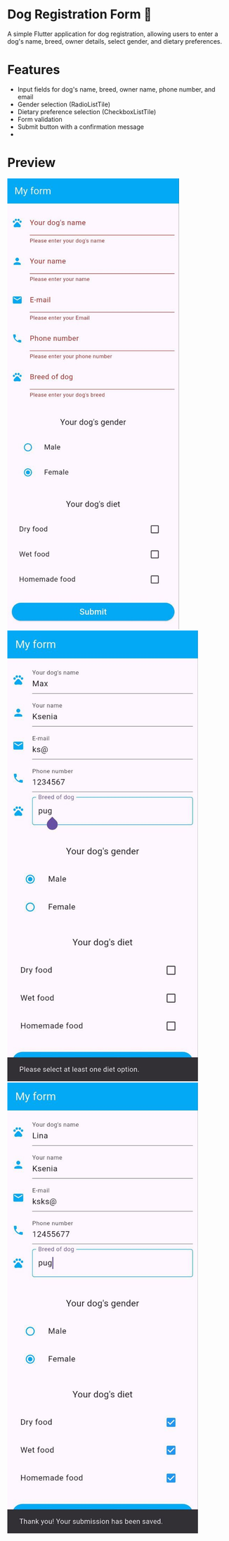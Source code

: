 # Dog Registration Form 🐶  

A simple Flutter application for dog registration, allowing users to enter a dog's name, breed, owner details, select gender, and dietary preferences.  

# Features  
- Input fields for dog's name, breed, owner name, phone number, and email  
- Gender selection (RadioListTile)  
- Dietary preference selection (CheckboxListTile)  
- Form validation  
- Submit button with a confirmation message
- 
# Preview

![](assets/images/form1.jpg)
![](assets/images/form2.jpg)
![](assets/images/form3.jpg)

